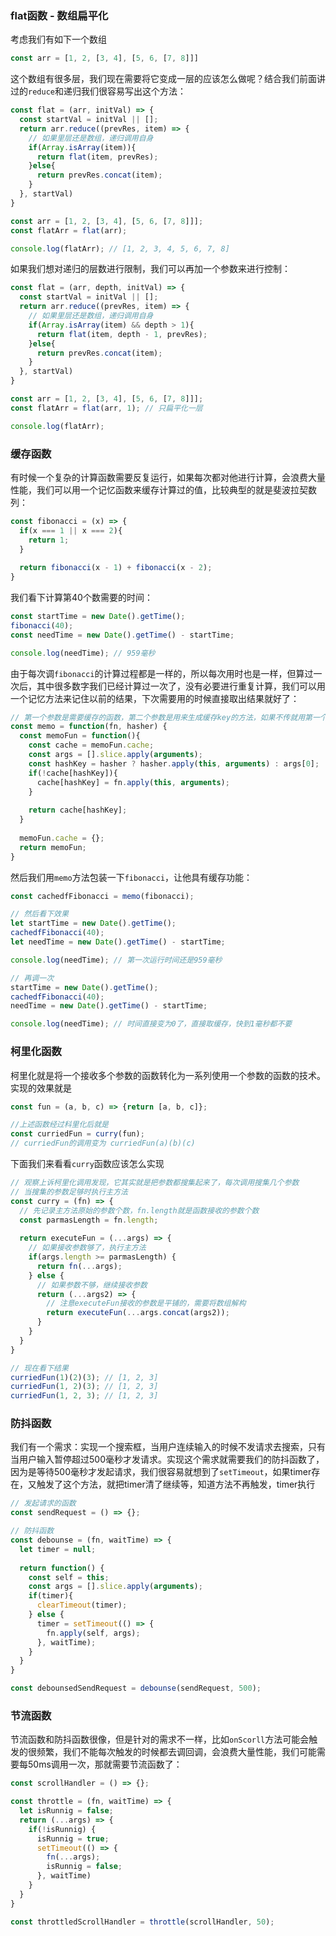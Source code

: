 ### flat函数 - 数组扁平化

考虑我们有如下一个数组

```javascript
const arr = [1, 2, [3, 4], [5, 6, [7, 8]]]
```

这个数组有很多层，我们现在需要将它变成一层的应该怎么做呢？结合我们前面讲过的`reduce`和递归我们很容易写出这个方法：

```javascript
const flat = (arr, initVal) => {
  const startVal = initVal || [];
  return arr.reduce((prevRes, item) => {
    // 如果里层还是数组，递归调用自身
    if(Array.isArray(item)){
      return flat(item, prevRes);
    }else{
      return prevRes.concat(item);
    }
  }, startVal)
}

const arr = [1, 2, [3, 4], [5, 6, [7, 8]]];
const flatArr = flat(arr);

console.log(flatArr); // [1, 2, 3, 4, 5, 6, 7, 8]
```

如果我们想对递归的层数进行限制，我们可以再加一个参数来进行控制：

```javascript
const flat = (arr, depth, initVal) => {
  const startVal = initVal || [];
  return arr.reduce((prevRes, item) => {
    // 如果里层还是数组，递归调用自身
    if(Array.isArray(item) && depth > 1){
      return flat(item, depth - 1, prevRes);
    }else{
      return prevRes.concat(item);
    }
  }, startVal)
}

const arr = [1, 2, [3, 4], [5, 6, [7, 8]]];
const flatArr = flat(arr, 1); // 只扁平化一层

console.log(flatArr);
```

### 缓存函数

有时候一个复杂的计算函数需要反复运行，如果每次都对他进行计算，会浪费大量性能，我们可以用一个记忆函数来缓存计算过的值，比较典型的就是斐波拉契数列：

```javascript
const fibonacci = (x) => {
  if(x === 1 || x === 2){
    return 1;
  }
  
  return fibonacci(x - 1) + fibonacci(x - 2);
}
```

我们看下计算第40个数需要的时间：

```javascript
const startTime = new Date().getTime();
fibonacci(40);
const needTime = new Date().getTime() - startTime;

console.log(needTime); // 959毫秒
```

由于每次调`fibonacci`的计算过程都是一样的，所以每次用时也是一样，但算过一次后，其中很多数字我们已经计算过一次了，没有必要进行重复计算，我们可以用一个记忆方法来记住以前的结果，下次需要用的时候直接取出结果就好了：

```javascript
// 第一个参数是需要缓存的函数，第二个参数是用来生成缓存key的方法，如果不传就用第一个参数做key
const memo = function(fn, hasher) {
  const memoFun = function(){
    const cache = memoFun.cache;
    const args = [].slice.apply(arguments);
    const hashKey = hasher ? hasher.apply(this, arguments) : args[0];
    if(!cache[hashKey]){
      cache[hashKey] = fn.apply(this, arguments);
    }
    
    return cache[hashKey];
  }
  
  memoFun.cache = {};
  return memoFun;
}
```

然后我们用`memo`方法包装一下`fibonacci`，让他具有缓存功能：

```javascript
const cachedfFibonacci = memo(fibonacci);

// 然后看下效果
let startTime = new Date().getTime();
cachedfFibonacci(40);
let needTime = new Date().getTime() - startTime;

console.log(needTime); // 第一次运行时间还是959毫秒

// 再调一次
startTime = new Date().getTime();
cachedfFibonacci(40);
needTime = new Date().getTime() - startTime;

console.log(needTime); // 时间直接变为0了，直接取缓存，快到1毫秒都不要
```

### 柯里化函数

柯里化就是将一个接收多个参数的函数转化为一系列使用一个参数的函数的技术。实现的效果就是

```javascript
const fun = (a, b, c) => {return [a, b, c]};

//上述函数经过科里化后就是
const curriedFun = curry(fun);
// curriedFun的调用变为 curriedFun(a)(b)(c)
```

下面我们来看看`curry`函数应该怎么实现

```javascript
// 观察上诉柯里化调用发现，它其实就是把参数都搜集起来了，每次调用搜集几个参数
// 当搜集的参数足够时执行主方法
const curry = (fn) => {
  // 先记录主方法原始的参数个数，fn.length就是函数接收的参数个数
  const parmasLength = fn.length;
  
  return executeFun = (...args) => {
    // 如果接收参数够了，执行主方法
    if(args.length >= parmasLength) {
      return fn(...args);
    } else {
      // 如果参数不够，继续接收参数
      return (...args2) => {
        // 注意executeFun接收的参数是平铺的，需要将数组解构
        return executeFun(...args.concat(args2));
      }
    }
  }
}

// 现在看下结果
curriedFun(1)(2)(3); // [1, 2, 3]
curriedFun(1, 2)(3); // [1, 2, 3]
curriedFun(1, 2, 3); // [1, 2, 3]
```



### 防抖函数

我们有一个需求：实现一个搜索框，当用户连续输入的时候不发请求去搜索，只有当用户输入暂停超过500毫秒才发请求。实现这个需求就需要我们的防抖函数了，因为是等待500毫秒才发起请求，我们很容易就想到了`setTimeout`，如果timer存在，又触发了这个方法，就把timer清了继续等，知道方法不再触发，timer执行

```javascript
// 发起请求的函数
const sendRequest = () => {};

// 防抖函数
const debounse = (fn, waitTime) => {
  let timer = null;
  
  return function() {
    const self = this;
    const args = [].slice.apply(arguments);
    if(timer){
      clearTimeout(timer);
    } else {
      timer = setTimeout(() => {
        fn.apply(self, args);
      }, waitTime);
    }
  }
}

const debounsedSendRequest = debounse(sendRequest, 500);
```

### 节流函数

节流函数和防抖函数很像，但是针对的需求不一样，比如`onScorll`方法可能会触发的很频繁，我们不能每次触发的时候都去调回调，会浪费大量性能，我们可能需要每50ms调用一次，那就需要节流函数了：

```javascript
const scrollHandler = () => {};

const throttle = (fn, waitTime) => {
  let isRunnig = false;
  return (...args) => {
    if(!isRunnig) {
      isRunnig = true;
      setTimeout(() => {
        fn(...args);
        isRunnig = false;
      }, waitTime)
    }
  }
}

const throttledScrollHandler = throttle(scrollHandler, 50);
```

